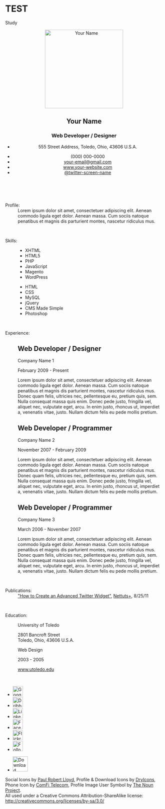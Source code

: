 # TEST
Study

<Self-info>
<html lang="en"><head>
<meta http-equiv="content-type" content="text/html; charset=UTF-8">
<meta charset="utf-8">

<title>Online Resume of qinxuanlong</title>

<!-- Meta -->
<meta name="description" content="A few lines about yourself">
<meta name="keywords" content="web,developer,designer,resume" />
<meta name="author" content="Janet Wagner">

<!-- CSS Stylesheet -->
<link rel="stylesheet" type="text/css" href="css/style.css" />

<!--[if lt IE 9]> 
<script src="http://html5shiv.googlecode.com/svn/trunk/html5.js"></script>
<![endif]-->

</head>
<body>

<!-- Begin Wrapper -->
<div id="wrapper">

<!-- Begin Content Area -->
<div id="content">

<!-- Begin Header -->
<header>

<!-- Begin Contact Section -->
<section id="contact-details">
<div itemscope itemtype="http://schema.org/Person">

<!-- Begin Profile Image Section -->
<div class="header_1">
<img src="images/profile.jpg" itemprop="image" width="250" height="250" alt="Your Name" />
</div>
<!-- End Profile Image Section -->

<!-- Begin Profile Information Section -->
<div class="header_2">

<h1><span itemprop="name">Your Name</span></h1>
<h3><span itemprop="jobTitle">Web Developer / Designer</span></h3>

<!-- Begin PostalAddress Schema -->
<div itemprop="address" itemscope itemtype="http://schema.org/PostalAddress">
<ul class="info_1">
<li class="address"><span itemprop="streetAddress">555 Street Address</span>, <span itemprop="addressLocality">Toledo</span>, <span itemprop="addressRegion">Ohio</span>, <span itemprop="postalCode">43606</span>  <span itemprop="addressCountry">U.S.A.</span></li>
</ul>
</div>
<!-- End PostalAddress Schema -->

<ul class="info_2">
<li class="phone"><span itemprop="telephone">(000) 000-0000</span></li>
<li class="email"><a href="mailto:your-email@gmail.com" itemprop="email">your-email@gmail.com</a></li>
<li class="site_url"><a rel="me" itemprop="url" href="http://www.webcodepro.net/about.php" title="www.your-website.com">www.your-website.com</a></li>
<li class="twitter"><a rel="me" itemprop="url" href="http://twitter.com/twitter-screen-name" title="Follow Me on Twitter">@twitter-screen-name</a></li>
</ul>

</div>
<!-- End Profile Information Section -->

</div>
</section>
<!-- End Contact Section -->

</header>
<!-- End Header -->

<div class="clear">&nbsp;</div>

<!-- Begin Profile Section -->
<dl>
<dt>Profile:</dt>
<dd>

<section class="summary">
Lorem ipsum dolor sit amet, consectetuer adipiscing elit. Aenean commodo ligula eget dolor. Aenean massa. Cum sociis natoque penatibus et magnis dis parturient montes, nascetur ridiculus mus. 
</section>

</dd>
</dl>
<!-- End Profile Section -->

<div class="clear">&nbsp;</div>

<!-- Begin Skills Section -->
<div itemscope itemtype="http://schema.org/ItemList">

<dl>
<dt itemprop="name">Skills:</dt>
<dd>

<section id="skills">
<ul class="list1">
<li itemprop="itemListElement">XHTML</li>
<li itemprop="itemListElement">HTML5</li>
<li itemprop="itemListElement">PHP</li>
<li itemprop="itemListElement">JavaScript</li>
<li itemprop="itemListElement">Magento</li>
<li itemprop="itemListElement">WordPress</li>
</ul>
<ul class="list2">
<li itemprop="itemListElement">HTML</li>
<li itemprop="itemListElement">CSS</li>
<li itemprop="itemListElement">MySQL</li>
<li itemprop="itemListElement">jQuery</li>
<li itemprop="itemListElement">CMS Made Simple</li>
<li itemprop="itemListElement">Photoshop</li>
</ul>
</section>

</dd>
</dl>

</div>
<!-- End Skills Section -->

<div class="clear">&nbsp;</div>

<!-- Begin Experience Section -->
<dl>
<dt>Experience:</dt>

<dd>

<section id="experience">

<!-- Position #1 -->
<div itemscope itemtype="http://schema.org/Organization">

<h2 class="top"><span itemprop="jobTitle">Web Developer / Designer</span></h2>
<p class="bus1"><span itemprop="name">Company Name 1</span></p>
<p class="time">February 2009 &#45; Present</p>

<p itemprop="description">
Lorem ipsum dolor sit amet, consectetuer adipiscing elit. Aenean commodo ligula eget dolor. Aenean massa. Cum sociis natoque penatibus et magnis dis parturient montes, nascetur ridiculus mus. Donec quam felis, ultricies nec, pellentesque eu, pretium quis, sem. Nulla consequat massa quis enim. Donec pede justo, fringilla vel, aliquet nec, vulputate eget, arcu. In enim justo, rhoncus ut, imperdiet a, venenatis vitae, justo. Nullam dictum felis eu pede mollis pretium. 
</p>

</div>

<!-- Position #2 -->
<div itemscope itemtype="http://schema.org/Organization">

<h2><span itemprop="jobTitle">Web Developer / Programmer</span></h2>
<p class="bus1"><span itemprop="name">Company Name 2</span></p>
<p class="time">November 2007 &#45; February 2009</p>

<p itemprop="description">
Lorem ipsum dolor sit amet, consectetuer adipiscing elit. Aenean commodo ligula eget dolor. Aenean massa. Cum sociis natoque penatibus et magnis dis parturient montes, nascetur ridiculus mus. Donec quam felis, ultricies nec, pellentesque eu, pretium quis, sem. Nulla consequat massa quis enim. Donec pede justo, fringilla vel, aliquet nec, vulputate eget, arcu. In enim justo, rhoncus ut, imperdiet a, venenatis vitae, justo. Nullam dictum felis eu pede mollis pretium. 
</p>

</div>

<!-- Position #3 -->
<div itemscope itemtype="http://schema.org/Organization">

<h2><span itemprop="jobTitle">Web Developer / Programmer</span></h2>
<p class="bus1"><span itemprop="name">Company Name 3</span></p>
<p class="time">March 2006 &#45; November 2007</p>

<p itemprop="description">
Lorem ipsum dolor sit amet, consectetuer adipiscing elit. Aenean commodo ligula eget dolor. Aenean massa. Cum sociis natoque penatibus et magnis dis parturient montes, nascetur ridiculus mus. Donec quam felis, ultricies nec, pellentesque eu, pretium quis, sem. Nulla consequat massa quis enim. Donec pede justo, fringilla vel, aliquet nec, vulputate eget, arcu. In enim justo, rhoncus ut, imperdiet a, venenatis vitae, justo. Nullam dictum felis eu pede mollis pretium.
</p>

</div>

</section>

</dd>
</dl>
<!-- End Experience Section -->

<div class="clear">&nbsp;</div>

<!-- Begin Publications Section -->
<dl>
<dt>Publications:</dt>

<dd>

<section id="publications">

<div itemscope itemtype="http://schema.org/Article"><span itemprop="name">
<a itemprop="url" href="http://net.tutsplus.com/tutorials/php/how-to-create-an-advanced-twitter-widget/" target="_blank" title="How to Create an Advanced Twitter Widget">"How to Create an Advanced Twitter Widget"</a></span>, <a href="http://net.tutsplus.com/" target="_blank" title="Nettuts+">Nettuts+</a>, 8/25/11
</div>

</section>

</dd>
</dl>
<!-- End Publications Section -->

<div class="clear">&nbsp;</div>

<!-- Begin Education Section -->
<dl>
<dt>Education:</dt>
<dd>

<section id="education">
<div itemscope itemtype="http://schema.org/EducationalOrganization">

<p class="bus1"><span itemprop="name">University of Toledo</span></p>

<div itemprop="address" itemscope itemtype="http://schema.org/PostalAddress">
<span itemprop="streetAddress">2801 Bancroft Street</span>
<br />
<span itemprop="addressLocality">Toledo</span>, <span itemprop="addressRegion">Ohio</span>, <span itemprop="postalCode">43606</span>  <span itemprop="addressCountry">U.S.A.</span>
</div>

<p class="summary"><span itemprop="name">Web Design</span></p>
<p class="time">2003 &#45; 2005</p>

<p class="edu-info">
<a itemprop="url" href="http://www.utoledo.edu/" target="_blank" title="University of Toledo">www.utoledo.edu</a>
</p>

</div>
</section>

</dd>
</dl>
<!-- End Education Section -->

<div class="clear">&nbsp;</div>

<!-- Begin Footer -->
<footer id="footer">

<!-- Begin Footer Content -->
<div class="footer_content">

<!-- Begin Social Media and Download Links -->
<div itemscope itemtype="http://schema.org/Person">

<ul class="icons_1">
<li><a rel="author" itemprop="url" href="https://profiles.google.com/jwagner719" title="Google Profile"><img src="http://www.google.com/images/icons/ui/gprofile_button-32.png" width="32" height="32" alt="Google Profile"></a></li>
<li><a rel="me" itemprop="url" href="http://dribbble.com/" title="Dribbble"><img src="images/dribbble.png" width="32" height="32" alt="Dribbble" /></a></li>
<li><a rel="me" itemprop="url" href="http://www.linkedin.com/" title="LinkedIn"><img src="images/linkedin.png" width="32" height="32" alt="LinkedIn" /></a></li>
<li><a rel="me" itemprop="url" href="http://www.facebook.com/" title="Facebook"><img src="images/facebook.png" width="32" height="32" alt="Facebook" /></a></li>
<li><a rel="me" itemprop="url" href="http://www.flickr.com/" title="Flickr"><img src="images/flickr.png" width="32" height="32" alt="Flickr" /></a></li>
<li><a rel="me" itemprop="url" href="http://twitter.com/" title="Follow Me on Twitter!"><img src="images/twitter.png" width="32" height="32" alt="Follow Me on Twitter!" /></a></li>
</ul>

<ul class="icons_2">
<li><a href="resume.pdf" title="Download Resume PDF"><img src="images/download.png" width="48" height="48" alt="Download Resume PDF" /></a></li>
</ul>

</div>
<!-- End Social Media and Download Links -->

</div>
<!-- End Footer Content -->

<div class="credits">
Social Icons by <a href="http://paulrobertlloyd.com/2009/06/social_media_icons" target="_blank" title="Paul Robert Lloyd">Paul Robert Lloyd</a>, Profile &amp; Download Icons by <a href="http://dryicons.com/" target="_blank" title="DryIcons">DryIcons</a>, Phone Icon by <a href="http://www.comfi.com/telecom-icons/" target="_blank" title="ComFi Telecom">ComFi Telecom</a>, Profile Image User Symbol by <a href="http://thenounproject.com/" target="_blank" title="The Noun Project">The Noun Project</a>.
<br />
All used under a Creative Commons Attribution-ShareAlike license: <a href="http://creativecommons.org/licenses/by-sa/3.0/" target="_blank" title="Creative Commons Attribution-ShareAlike license">http://creativecommons.org/licenses/by-sa/3.0/</a>
</div>

</footer>
<!-- End Footer -->

</div>
<!-- End Content -->

</div>
<!-- End Wrapper -->

</body>
</html>

